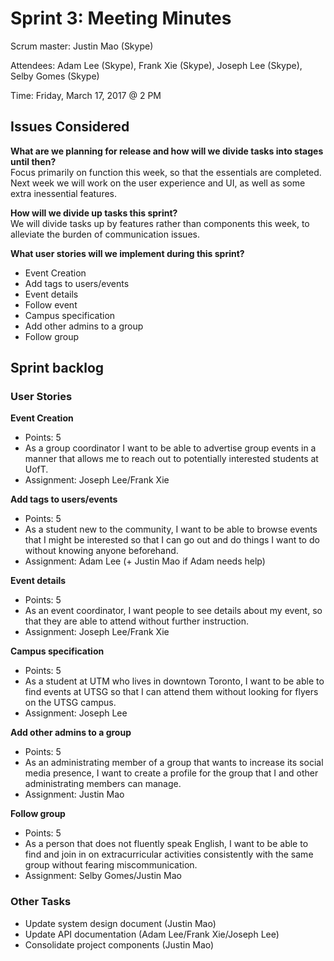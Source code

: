 # Sprint 3: Meeting Minutes

Scrum master: Justin Mao (Skype)

Attendees: Adam Lee (Skype), Frank Xie (Skype), Joseph Lee (Skype), Selby Gomes (Skype)

Time: Friday, March 17, 2017 @ 2 PM

## Issues Considered

**What are we planning for release and how will we divide tasks into stages until then?**  
Focus primarily on function this week, so that the essentials are completed. Next week we will work on the user experience and UI, as well as some extra inessential features.

**How will we divide up tasks this sprint?**  
We will divide tasks up by features rather than components this week, to alleviate the burden of communication issues.

**What user stories will we implement during this sprint?**
* Event Creation
* Add tags to users/events
* Event details
* Follow event
* Campus specification
* Add other admins to a group
* Follow group

## Sprint backlog

### User Stories

**Event Creation**  
* Points: 5
* As a group coordinator I want to be able to advertise group events in a manner that allows me to reach out to potentially interested students at UofT.
* Assignment: Joseph Lee/Frank Xie

**Add tags to users/events**  
* Points: 5
* As a student new to the community, I want to be able to browse events that I might be interested so that I can go out and do things I want to do without knowing anyone beforehand.
* Assignment: Adam Lee (+ Justin Mao if Adam needs help)

**Event details**  
* Points: 5
* As an event coordinator, I want people to see details about my event, so that they are able to attend without further instruction.
* Assignment: Joseph Lee/Frank Xie

**Campus specification**  
* Points: 5
* As a student at UTM who lives in downtown Toronto, I want to be able to find events at UTSG so that I can attend them without looking for flyers on the UTSG campus.
* Assignment: Joseph Lee

**Add other admins to a group**  
* Points: 5
* As an administrating member of a group that wants to increase its social media presence, I want to create a profile for the group that I and other administrating members can manage.
* Assignment: Justin Mao

**Follow group**  
* Points: 5
* As a person that does not fluently speak English, I want to be able to find and join in on extracurricular activities consistently with the same group without fearing miscommunication.
* Assignment: Selby Gomes/Justin Mao

### Other Tasks
* Update system design document (Justin Mao)
* Update API documentation (Adam Lee/Frank Xie/Joseph Lee)
* Consolidate project components (Justin Mao)
